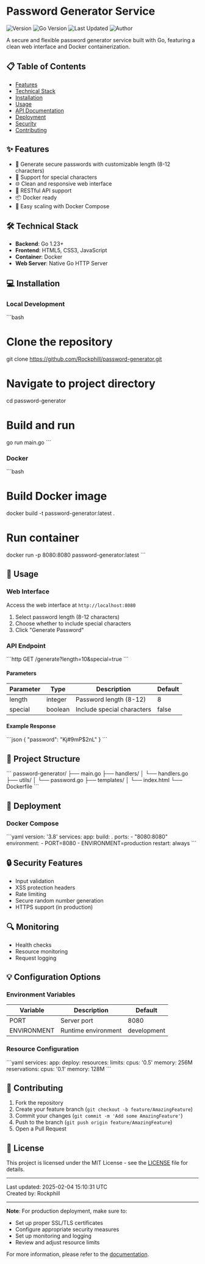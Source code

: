 # Password Generator Service
![Version](https://img.shields.io/badge/version-1.0.0-blue)
![Go Version](https://img.shields.io/badge/Go-1.23+-00ADD8?logo=go)
![Last Updated](https://img.shields.io/badge/last%20updated-2025--02--04-brightgreen)
![Author](https://img.shields.io/badge/author-Rockphill-orange)

A secure and flexible password generator service built with Go, featuring a clean web interface and Docker containerization.

## 📋 Table of Contents
- [Features](#features)
- [Technical Stack](#technical-stack)
- [Installation](#installation)
- [Usage](#usage)
- [API Documentation](#api-documentation)
- [Deployment](#deployment)
- [Security](#security)
- [Contributing](#contributing)

## ✨ Features
- 🔐 Generate secure passwords with customizable length (8-12 characters)
- 🔡 Support for special characters
- 🌐 Clean and responsive web interface
- 🚀 RESTful API support
- 📦 Docker ready
- 🔄 Easy scaling with Docker Compose

## 🛠 Technical Stack
- **Backend**: Go 1.23+
- **Frontend**: HTML5, CSS3, JavaScript
- **Container**: Docker
- **Web Server**: Native Go HTTP Server

## 💻 Installation

### Local Development
\```bash
# Clone the repository
git clone https://github.com/Rockphill/password-generator.git

# Navigate to project directory
cd password-generator

# Build and run
go run main.go
\```

### Docker
\```bash
# Build Docker image
docker build -t password-generator:latest .

# Run container
docker run -p 8080:8080 password-generator:latest
\```

## 🚀 Usage

### Web Interface
Access the web interface at `http://localhost:8080`

1. Select password length (8-12 characters)
2. Choose whether to include special characters
3. Click "Generate Password"

### API Endpoint
\```http
GET /generate?length=10&special=true
\```

#### Parameters
| Parameter | Type    | Description                     | Default |
|-----------|---------|--------------------------------|---------|
| length    | integer | Password length (8-12)         | 8       |
| special   | boolean | Include special characters     | false   |

#### Example Response
\```json
{
    "password": "Kj#9mP$2nL"
}
\```

## 📁 Project Structure
\```
password-generator/
├── main.go
├── handlers/
│   └── handlers.go
├── utils/
│   └── password.go
├── templates/
│   └── index.html
└── Dockerfile
\```

## 🚢 Deployment

### Docker Compose
\```yaml
version: '3.8'
services:
  app:
    build: .
    ports:
      - "8080:8080"
    environment:
      - PORT=8080
      - ENVIRONMENT=production
    restart: always
\```

## 🔒 Security Features
- Input validation
- XSS protection headers
- Rate limiting
- Secure random number generation
- HTTPS support (in production)

## 🔍 Monitoring
- Health checks
- Resource monitoring
- Request logging

## 💡 Configuration Options

### Environment Variables
| Variable      | Description           | Default     |
|---------------|-----------------------|-------------|
| PORT          | Server port          | 8080        |
| ENVIRONMENT   | Runtime environment  | development |

### Resource Configuration
\```yaml
services:
  app:
    deploy:
      resources:
        limits:
          cpus: '0.5'
          memory: 256M
        reservations:
          cpus: '0.1'
          memory: 128M
\```

## 🤝 Contributing
1. Fork the repository
2. Create your feature branch (`git checkout -b feature/AmazingFeature`)
3. Commit your changes (`git commit -m 'Add some AmazingFeature'`)
4. Push to the branch (`git push origin feature/AmazingFeature`)
5. Open a Pull Request

## 📝 License
This project is licensed under the MIT License - see the [LICENSE](LICENSE) file for details.

---

Last updated: 2025-02-04 15:10:31 UTC  
Created by: Rockphill

---

**Note**: For production deployment, make sure to:
- Set up proper SSL/TLS certificates
- Configure appropriate security measures
- Set up monitoring and logging
- Review and adjust resource limits

For more information, please refer to the [documentation](docs/README.md).
